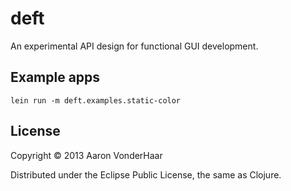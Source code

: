 # deft

An experimental API design for functional GUI development.

## Example apps

    lein run -m deft.examples.static-color

## License

Copyright © 2013 Aaron VonderHaar

Distributed under the Eclipse Public License, the same as Clojure.
